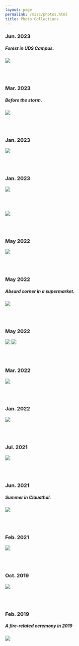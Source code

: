 ```yaml
---
layout: page
permalink: /misc/photos.html
title: Photo Collections
---
```

### Jun. 2023
##### Forest in UDS Campus.
![](images/photo_2023-06-10_17-47-06.jpg)

<br><br>

### Mar. 2023
##### Before the storm.
![](images/photo_2023-06-10_18-57-04.jpg)

<br><br>

### Jan. 2023
![](images/photo_2023-06-10_18-51-20.jpg)


<br><br>

### Jan. 2023

![](images/photo_2023-06-16_20-55-18.jpg)


<br><br>

![](images/photo_2023-06-10_23-38-40.jpg)

<br><br>

### May 2022
![](images/photo_2023-06-10_23-36-48.jpg)

<br><br>

### May 2022
##### Absurd corner in a supermarket.
![](images/photo_2023-06-10_23-36-26.jpg)

<br><br>

### May 2022
![](images/photo_2023-06-10_23-11-52.jpg)
![](images/photo_2023-06-10_23-34-54.jpg)

<br><br>

### Mar. 2022
![](images/photo_2023-06-10_23-08-42.jpg)

<br><br>

### Jan. 2022
![](images/photo_2023-06-10_23-07-34.jpg)

<br><br>

### Jul. 2021
![](images/photo_2023-06-10_23-03-19.jpg)

<br><br>

### Jun. 2021
##### Summer in Clausthal.
![](images/photo_2023-06-10_23-05-28.jpg)

<br><br>

### Feb. 2021
![](images/photo_2023-06-10_23-00-04.jpg)

<br><br>

### Oct. 2019
![](images/photo_2023-06-10_22-58-49.jpg)

<br><br>

### Feb. 2019
##### A fire-related ceremony in 2019
![](images/photo_2023-06-10_22-56-04.jpg)

